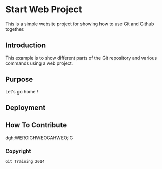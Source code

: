 # Start Web Project

This is a simple website project for
showing how to use Git and Github together.

## Introduction

This example is to show different parts 
of the Git repository and various commands 
using a web project.

## Purpose

Let's go home !

## Deployment

## How To Contribute

dgh;WEROIGHWEOGAHWEO;IG

### Copyright 

	Git Training 2014